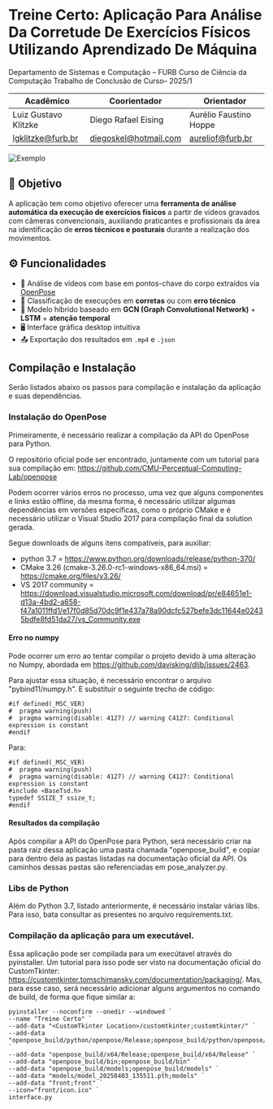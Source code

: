 # Treine Certo: Aplicação Para Análise Da Corretude De Exercícios Físicos Utilizando Aprendizado De Máquina

Departamento de Sistemas e Computação – FURB
Curso de Ciência da Computação
Trabalho de Conclusão de Curso– 2025/1

| **Acadêmico**                | **Coorientador**             | **Orientador**               |
|-----------------------------|------------------------------|------------------------------|
| Luiz Gustavo Klitzke        | Diego Rafael Eising          | Aurélio Faustino Hoppe       |
| lgklitzke@furb.br           | diegoskel@hotmail.com        | aureliof@furb.br             |


![Exemplo](./front/examples/deadlift_output.gif)

## 📌 Objetivo
A aplicação tem como objetivo oferecer uma **ferramenta de análise automática da execução de exercícios físicos** a partir de vídeos gravados com câmeras convencionais, auxiliando praticantes e profissionais da área na identificação de **erros técnicos e posturais** durante a realização dos movimentos.

## ⚙️ Funcionalidades

- 📸 Análise de vídeos com base em pontos-chave do corpo extraídos via [OpenPose](https://github.com/CMU-Perceptual-Computing-Lab/openpose)
- 🤖 Classificação de execuções em **corretas** ou com **erro técnico**
- 🧠 Modelo híbrido baseado em **GCN (Graph Convolutional Network)** + **LSTM** + **atenção temporal**
- 🖥️ Interface gráfica desktop intuitiva
- 📤 Exportação dos resultados em `.mp4` e `.json`


## Compilação e Instalação
Serão listados abaixo os passos para compilação e instalação da aplicação e suas dependências.

### Instalação do OpenPose
Primeiramente, é necessário realizar a compilação da API do OpenPose para Python.

O repositório oficial pode ser encontrado, juntamente com um tutorial para sua compilação em: https://github.com/CMU-Perceptual-Computing-Lab/openpose

Podem ocorrer vários erros no processo, uma vez que alguns componentes e links estão offline, da mesma forma, é necessário utilizar algumas dependências em versões específicas, como o próprio CMake e é necessário utilizar o Visual Studio 2017 para compilação final da solution gerada.

Segue downloads de alguns itens compatíveis, para auxiliar:
- python 3.7 = https://www.python.org/downloads/release/python-370/
- CMake 3.26 (cmake-3.26.0-rc1-windows-x86_64.msi) = https://cmake.org/files/v3.26/
- VS 2017 community = https://download.visualstudio.microsoft.com/download/pr/e84651e1-d13a-4bd2-a658-f47a1011ffd1/e17f0d85d70dc9f1e437a78a90dcfc527befe3dc11644e02435bdfe8fd51da27/vs_Community.exe

#### Erro no numpy
Pode ocorrer um erro ao tentar compilar o projeto devido à uma alteração no Numpy, abordada em https://github.com/davisking/dlib/issues/2463.

Para ajustar essa situação, é necessário encontrar o arquivo "pybind11/numpy.h".
E substituir o seguinte trecho de código:
```
#if defined(_MSC_VER)
#  pragma warning(push)
#  pragma warning(disable: 4127) // warning C4127: Conditional expression is constant
#endif
```
Para:
```
#if defined(_MSC_VER)
#  pragma warning(push)
#  pragma warning(disable: 4127) // warning C4127: Conditional expression is constant
#include <BaseTsd.h>
typedef SSIZE_T ssize_t;
#endif
```

#### Resultados da compilação
Após compilar a API do OpenPose para Python, será necessário criar na pasta raiz dessa aplicação uma pasta chamada "openpose_build", e copiar para dentro dela as pastas listadas na documentação oficial da API.
Os caminhos dessas pastas são referenciadas em pose_analyzer.py.

### Libs de Python
Além do Python 3.7, listado anteriormente, é necessário instalar várias libs.
Para isso, bata consultar as presentes no arquivo requirements.txt.

### Compilação da aplicação para um executável.
Essa aplicação pode ser compilada para um execútavel através do pyinstaller.
Um tutorial para isso pode ser visto na documentação oficial do CustomTkinter: https://customtkinter.tomschimansky.com/documentation/packaging/.
Mas, para esse caso, será necessário adicionar alguns argumentos no comando de build, de forma que fique similar a:
```
pyinstaller --noconfirm --onedir --windowed `
--name "Treine Certo" `
--add-data "<CustomTkinter Location>/customtkinter;customtkinter/" `
--add-data "openpose_build/python/openpose/Release;openpose_build/python/openpose/Release" `
--add-data "openpose_build/x64/Release;openpose_build/x64/Release" `
--add-data "openpose_build/bin;openpose_build/bin" `
--add-data "openpose_build/models;openpose_build/models" `
--add-data "models/model_20250403_135511.pth;models" `
--add-data "front;front" `
--icon="front/icon.ico" `
interface.py
```
